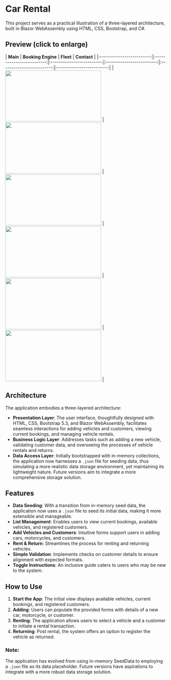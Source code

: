 # Car Rental

This project serves as a practical illustration of a three-layered architecture, built in Blazor WebAssembly using HTML, CSS, Bootstrap, and C#. 

## Preview (click to enlarge)
| **Main** | **Booking Engine** | **Fleet** | **Contact** |
|:-------------------------:|:-------------------------:|:-------------------------:|:-------------------------:|:-------------------------:|:-------------------------:|
| <a target="_blank" rel="noreferrer"> <img src="https://github.com/G-C-Code/car-rental/blob/main/CarRental/wwwroot/images/Screenshots/screenshot0.png" width="300" height="160"/> | <a target="_blank" rel="noreferrer"> <img src="https://github.com/G-C-Code/car-rental/blob/main/CarRental/wwwroot/images/Screenshots/screenshot1.png" width="300" height="160"/> | <a target="_blank" rel="noreferrer"> <img src="https://github.com/G-C-Code/car-rental/blob/main/CarRental/wwwroot/images/Screenshots/screenshot2.png" width="300" height="160"/> | <a target="_blank" rel="noreferrer"> <img src="https://github.com/G-C-Code/car-rental/blob/main/CarRental/wwwroot/images/Screenshots/screenshot3.png" width="300" height="160"/> | <a target="_blank" rel="noreferrer"> <img src="https://github.com/G-C-Code/car-rental/blob/main/CarRental/wwwroot/images/Screenshots/screenshot4.png" width="300" height="160"/> | <a target="_blank" rel="noreferrer"> <img src="https://github.com/G-C-Code/car-rental/blob/main/CarRental/wwwroot/images/Screenshots/screenshot5.png" width="300" height="160"/> |

## Architecture
The application embodies a three-layered architecture:

- **Presentation Layer**: The user interface, thoughtfully designed with HTML, CSS, Bootstrap 5.3, and Blazor WebAssembly, facilitates seamless interactions for adding vehicles and customers, viewing current bookings, and managing vehicle rentals.
- **Business Logic Layer**: Addresses tasks such as adding a new vehicle, validating customer data, and overseeing the processes of vehicle rentals and returns.
- **Data Access Layer**: Initially bootstrapped with in-memory collections, the application now harnesses a `.json` file for seeding data, thus simulating a more realistic data storage environment, yet maintaining its lightweight nature. Future versions aim to integrate a more comprehensive storage solution.

## Features
- **Data Seeding**: With a transition from in-memory seed data, the application now uses a `.json` file to seed its initial data, making it more extensible and manageable.
- **List Management**: Enables users to view current bookings, available vehicles, and registered customers.
- **Add Vehicles and Customers**: Intuitive forms support users in adding cars, motorcycles, and customers.
- **Rent & Return**: Streamlines the process for renting and returning vehicles.
- **Simple Validation**: Implements checks on customer details to ensure alignment with expected formats.
- **Toggle Instructions**: An inclusive guide caters to users who may be new to the system.

## How to Use
1. **Start the App**: The initial view displays available vehicles, current bookings, and registered customers.
2. **Adding**: Users can populate the provided forms with details of a new car, motorcycle, or customer.
3. **Renting**: The application allows users to select a vehicle and a customer to initiate a rental transaction.
4. **Returning**: Post rental, the system offers an option to register the vehicle as returned.

### Note:
The application has evolved from using in-memory SeedData to employing a `.json` file as its data placeholder. Future versions have aspirations to integrate with a more robust data storage solution.

